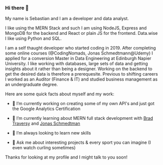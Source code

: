### Hi there 👋


My name is Sebastian and I am a developer and data analyst.

I like using the MERN Stack and such I am using NodeJS, Express and MongoDB for the backend and React or plain JS for the frontend. Data.wise I like using Python and SQL.

I am a self thaught developer who started coding in 2019. After completing some online courses (@CodingNomads, Jonas Schmedtmann@Udemy) I applied for a conversion Master in Data Engineering at Edinburgh Napier University. I like working with databases, large sets  of data and getting insights about it rather than being a designer. Working on the backend to get the desired data is therefore a prerequesite. Previous to shifting careers I worked as an Auditor (Finance & IT) and studied business management as an undergraduate degree.

Here are some quick facts about myself and my work:

- 🔭 I’m currently working on creating some of my own API's and just got the Google Analytics Certification

- 🌱 I’m currently learning about MERN full stack development with [Brad Traversy](https://www.traversymedia.com/) and [Jonas Schmedtman](http://jonas.io/)

- 🤔 I’m always looking to learn new skills

- 💬 Ask me about interesting projects & every sport you can imagine (I even watch curling sometimes)


Thanks for looking at my profile and I might talk to you soon!
